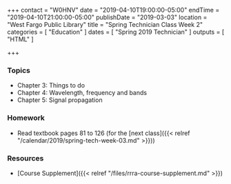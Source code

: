 +++
contact = "W0HNV"
date = "2019-04-10T19:00:00-05:00"
endTime = "2019-04-10T21:00:00-05:00"
publishDate = "2019-03-03"
location = "West Fargo Public Library"
title = "Spring Technician Class Week 2"
categories = [ "Education" ]
dates = [ "Spring 2019 Technician" ]
outputs = [ "HTML" ]

+++
### Topics

* Chapter 3: Things to do
* Chapter 4: Wavelength, frequency and bands
* Chapter 5: Signal propagation

### Homework

* Read textbook pages 81 to 126 (for the [next class]({{< relref "/calendar/2019/spring-tech-week-03.md" >}}))

### Resources

* [Course Supplement]({{< relref "/files/rrra-course-supplement.md" >}})
